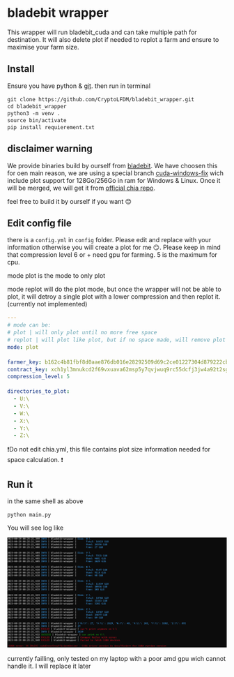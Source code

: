 # bladebit wrapper

This wrapper will run bladebit_cuda and can take multiple path for destination. It will also delete plot if needed to replot a farm and ensure to maximise your farm size.

## Install

Ensure you have python & [git](https://git-scm.com/book/en/v2/Getting-Started-Installing-Git). then run in terminal

````shell
git clone https://github.com/CryptoLFDM/bladebit_wrapper.git
cd bladebit_wrapper
python3 -m venv .
source bin/activate
pip install requierement.txt
````

## disclaimer warning

We provide binaries build by ourself from [bladebit](https://github.com/Chia-Network/bladebit). We have choosen this for oen main reason, we are using a special branch [cuda-windows-fix](https://github.com/Chia-Network/bladebit/tree/cuda-windows-fix) wich include plot support for 128Go/256Go in ram for Windows & Linux.
Once it will be merged, we will get it from [official chia repo](https://downloads.chia.net/).

feel free to build it by ourself if you want 😊

## Edit config file

there is a `config.yml` in `config` folder. Please edit and replace with your information otherwise you will create a plot for me 😏. Please keep in mind that compression level 6 or + need gpu for farming. 5 is the maximum for cpu.

mode plot is the mode to only plot

mode replot will do the plot mode, but once the wrapper will not be able to plot, it will detroy a single plot with a lower compression and then replot it. (currently not implemented)


````yaml
---
# mode can be:
# plot | will only plot until no more free space
# replot | will plot like plot, but if no space made, will remove plot file with lower compression level
mode: plot

farmer_key: b162c4b81fbf8d0aae876db016e28292509d69c2ce01227304d879222cb435092105b1f414f2d263a8c920ad44851096
contract_key: xch1yl3mnukcd2f69vxuava62msp5y7qvjwuq9rc55dcfj3jw4a92t2sgp4dwh
compression_level: 5

directories_to_plot:
  - U:\
  - V:\
  - W:\
  - X:\
  - Y:\
  - Z:\
````


❗Do not edit chia.yml, this file contains plot size information needed for space calculation. ❗

## Run it

in the same shell as above

````shell
python main.py
````

You will see log like

![img.png](assets/img.png)


currently failling, only tested on my laptop with a poor amd gpu wich cannot handle it. I will replace it later